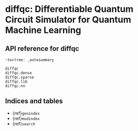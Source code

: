 # diffqc: Differentiable Quantum Circuit Simulator for Quantum Machine Learning

## API reference for diffqc


```{autosummary}
:toctree: _autosummary

diffqc
diffqc.dense
diffqc.sparse
diffqc.lib
diffqc.nn
```


## Indices and tables


* {ref}`genindex`
* {ref}`modindex`
* {ref}`search`
